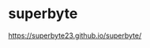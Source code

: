 # superbyte

<a href="https://superbyte23.github.io/superbyte/">https://superbyte23.github.io/superbyte/</a>
